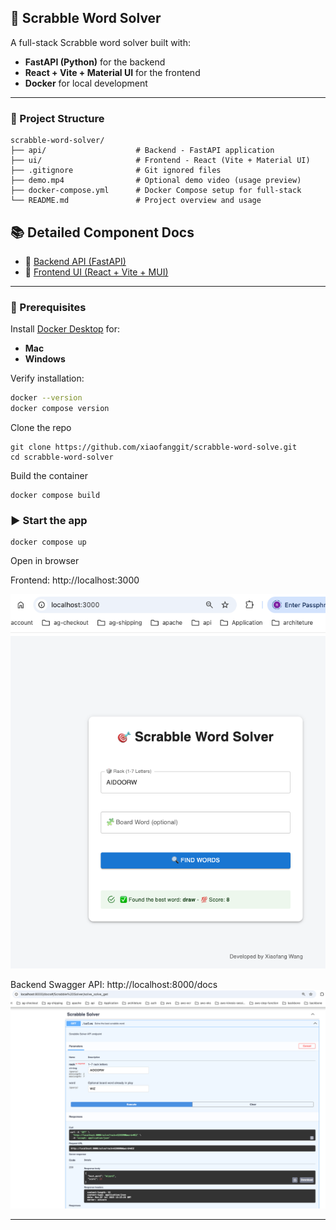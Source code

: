 ## 📱 Scrabble Word Solver

A full-stack Scrabble word solver built with:

- **FastAPI (Python)** for the backend
- **React + Vite + Material UI** for the frontend
- **Docker** for local development

---

### 📁 Project Structure

```
scrabble-word-solver/
├── api/                    # Backend - FastAPI application
├── ui/                     # Frontend - React (Vite + Material UI)
├── .gitignore              # Git ignored files
├── demo.mp4                # Optional demo video (usage preview)
├── docker-compose.yml      # Docker Compose setup for full-stack
└── README.md               # Project overview and usage
```

## 📚 Detailed Component Docs

- 🔧 [Backend API (FastAPI)](api/README.md)
- 🎨 [Frontend UI (React + Vite + MUI)](ui/README.md)

---

### 🧰 Prerequisites

Install [Docker Desktop](https://www.docker.com/products/docker-desktop) for:

- **Mac**
- **Windows**

Verify installation:

```bash
docker --version
docker compose version
```

Clone the repo

```
git clone https://github.com/xiaofanggit/scrabble-word-solve.git
cd scrabble-word-solver
```

Build the container

```
docker compose build
```

### ▶️ Start the app

```
docker compose up
```

Open in browser

Frontend: http://localhost:3000

![App Screenshot](./api/assets/images/ui.png)

Backend Swagger API: http://localhost:8000/docs
![API Screenshot](./api/assets/images/api.png)

---
